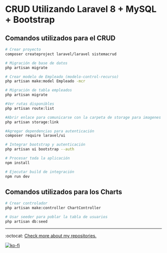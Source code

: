 # CRUD Utilizando Laravel 8 + MySQL + Bootstrap

## Comandos utilizados para el CRUD

```bash
# Crear proyecto
composer createproject laravel/laravel sistemacrud

# Migración de base de datos
php artisan migrate

# Crear modelo de Empleado (modelo-control-recurso)
php artisan make:model Empleado -mcr

# Migración de tabla empleados
php artisan migrate

#Ver rutas disponibles
php artisan route:list

#Abrir enlace para comunicarse con la carpeta de storage para imagenes
php artisan storage:link

#Agregar dependencias para autenticación
composer require laravel/ui

# Integrar bootstrap y autenticación
php artisan ui bootstrap --auth

# Procesar toda la aplicación
npm install

# Ejecutar build de integración
npm run dev
```

## Comandos utilizados para los Charts

```bash
# Crear controlador
php artisan make:controller ChartController

# Usar seeder para poblar la tabla de usuarios
php artisan db:seed
```

---

:octocat: [Check more about my repositories.](https://github.com/FernandoCalmet)

[![ko-fi](https://www.ko-fi.com/img/githubbutton_sm.svg)](https://ko-fi.com/T6T41JKMI)
